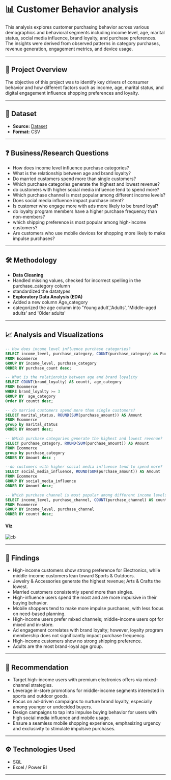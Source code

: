 # 📊 Customer Behavior analysis

This analysis explores customer purchasing behavior across various demographics and behavioral segments including income level, age, marital status, social media influence, brand loyalty, and purchase preferences. The insights were derived from observed patterns in category purchases, revenue generation, engagement metrics, and device usage.

---

## 🧠 Project Overview

The objective of this project was to identify key drivers of consumer behavior and how different factors such as income, age, marital status, and digital engagement influence shopping preferences and loyalty.

---

## 📂 Dataset

- **Source:** <a href = 'https://github.com/ikechidiogo19/Customer-Behavior-analysis/blob/main/Grocery_Inventory_and_Sales_Dataset.csv'> Dataset</a>
- **Format:** CSV
---

## ❓ Business/Research Questions
- How does income level influence purchase categories?
- What is the relationship between age and brand loyalty?
- Do married customers spend more than single customers?
- Which purchase categories generate the highest and lowest revenue?
- do customers with higher social media influence tend to spend more?
- Which purchase channel is most popular among different income levels?
- Does social media influence impact purchase intent?
- Is customer who engage more with ads more likely to be brand loyal?
- do loyalty program members have a higher purchase frequency than non-members?
- which shipping preference is most popular among high-income customers?
- Are customers who use mobile devices for shopping more likely to make impulse purchases?
   

---

## 🛠 Methodology

- **Data Cleaning**
- Handled missing values, checked for incorrect spelling in the purchase_category column
- standardized the datatypes
- **Exploratory Data Analysis (EDA)**
- Added a new column Age_category
- categorized the age column into 'Young adult','Adults', 'Middle-aged adults' and 'Older adults'


---

## 📈 Analysis and Visualizations
``` sql
-- How does income level influence purchase categories?
SELECT income_level, purchase_category, COUNT(purchase_category) as Purchase_count
FROM Ecommerce
GROUP BY income_level, purchase_category
ORDER BY purchase_count desc;
```
``` sql
-- What is the relationship between age and brand loyality
SELECT COUNT(brand_loyalty) AS countt, age_category
FROM Ecommerce
WHERE brand_loyalty >= 3
GROUP BY  age_category
Order BY countt desc;
```
``` sql
-- do married customers spend more than single customers?
SELECT marital_status, ROUND(SUM(purchase_amount)) AS Amount
FROM Ecommerce
group by marital_status
ORDER BY Amount desc;
```
``` sql
-- WHich purchase categories generate the highest and lowest revenue?
SELECT purchase_category, ROUND(SUM(purchase_amount)) AS Amount
FROM Ecommerce
group by purchase_category
ORDER BY Amount desc ;
```
``` sql
--do customers with higher social media influence tend to spend more?
SELECT social_media_influence, ROUND(SUM(purchase_amount)) AS Amount
FROM Ecommerce
GROUP BY social_media_influence
ORDER BY Amount desc;
```
``` sql
-- Which purchase channel is most popular among different income levels?
SELECT income_level, purchase_channel, COUNT(purchase_channel) AS countt
FROM Ecommerce
GROUP BY income_level, purchase_channel
ORDER BY countt desc;
```

#### Viz
![cb](https://github.com/user-attachments/assets/14111f83-0595-4938-98c5-f3003554f80c)

---

## 📌 Findings

- High-income customers show strong preference for Electronics, while middle-income customers lean toward Sports & Outdoors.
- Jewelry & Accessories generate the highest revenue; Arts & Crafts the lowest.
- Married customers consistently spend more than singles.
- High-influence users spend the most and are more impulsive in their buying behavior.
- Mobile shoppers tend to make more impulse purchases, with less focus on need-based planning.
- High-income users prefer mixed channels; middle-income users opt for mixed and in-store.
- Ad engagement correlates with brand loyalty; however, loyalty program membership does not significantly impact purchase frequency.
- High-income customers show no strong shipping preference.
- Adults are the most brand-loyal age group.


---

## 🧾 Recommendation
- Target high-income users with premium electronics offers via mixed-channel strategies.
- Leverage in-store promotions for middle-income segments interested in sports and outdoor goods.
- Focus on ad-driven campaigns to nurture brand loyalty, especially among younger or undecided buyers.
- Design campaigns to tap into impulse buying behavior for users with high social media influence and mobile usage.
- Ensure a seamless mobile shopping experience, emphasizing urgency and exclusivity to stimulate impulsive purchases.



---

## ⚙️ Technologies Used

- SQL
- Excel / Power BI 

---


